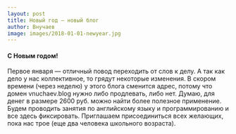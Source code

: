 ```yaml
---
layout: post
title: Новый год — новый блог
author: Внучаев
image: images/2018-01-01-newyear.jpg
---
```

#### С Новым годом!
Первое января — отличный повод переходить от слов к делу.
А так как дело у нас коллективное, то грядут некоторые изменения.
В скором времени (через неделю) у этого блога сменится адрес,
потому что домен vnuchaev.blog нужно либо продлевать, либо нет.
Думаю, для денег в размере 2600 руб. можно найти более полезное
применение. Будем проводить занятия по английскому языку и
программированию и все здесь фиксировать. Приглашаем присоединиться
всех желающих, пока нас трое (еще два человека школьного возраста).
